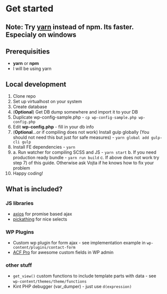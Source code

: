 # Get started

## Note: Try [yarn](http://yarnpkg.com) instead of npm. Its faster. Especialy on windows

## Prerequisities
- __yarn__ or __npm__
- I will be using yarn

## Local development
1. Clone repo
2. Set up virtualhost on your system
3. Create database
4. (__Optional__) Get DB dump somewhere and import it to your DB
5. Duplicate wp-config-sample.php - `cp wp-config-sample.php wp-config.php`
6. Edit __wp-config.php__ - fill in your db info
7. (__Optional__...or if compiling does not work) Install gulp globally (You should not need this but just for safe measures) - `yarn global add gulp-cli gulp`
8. Install FE dependencies - `yarn`
9. a. Run watcher for compiling SCSS and JS - `yarn start`
	b. If you need production ready bundle - `yarn run build`
	c. If above does not work try step 7) of this guide. Otherwise ask Vojta if he knows how to fix your problem
10. Happy coding!

## What is included?

### JS libraries
- [axios](https://github.com/axios/axios) for promise based ajax
- [pickathing](https://github.com/Symphony9/pickathing) for nice selects

### WP Plugins
- Custom wp plugin for form ajax - see implementation example in `wp-content/plugins/contact-form`
- [ACF Pro](https://www.advancedcustomfields.com/resources/) for awesome custom fields in WP admin

### other stuff
- `get_view()` custom functions to include template parts with data - see `wp-content/themes/theme/functions`
- Kint PHP debugger (var_dumper) - just use `d(expression)`
